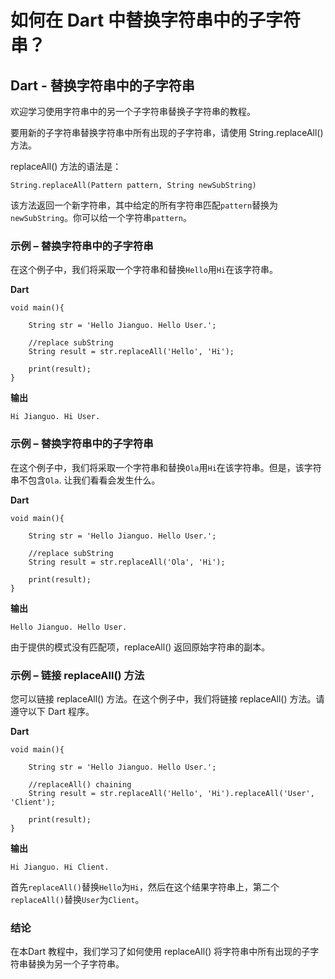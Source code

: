 # 如何在 Dart 中替换字符串中的子字符串？

## Dart - 替换字符串中的子字符串

欢迎学习使用字符串中的另一个子字符串替换子字符串的教程。

要用新的子字符串替换字符串中所有出现的子字符串，请使用 String.replaceAll() 方法。

replaceAll() 方法的语法是：

```
String.replaceAll(Pattern pattern, String newSubString)
```

该方法返回一个新字符串，其中给定的所有字符串匹配`pattern`替换为`newSubString`。你可以给一个字符串`pattern`。

### 示例 – 替换字符串中的子字符串

在这个例子中，我们将采取一个字符串和替换`Hello`用`Hi`在该字符串。

**Dart**

```
void main(){
     
    String str = 'Hello Jianguo. Hello User.';
     
    //replace subString
    String result = str.replaceAll('Hello', 'Hi');
     
    print(result);
}
```

**输出**

```
Hi Jianguo. Hi User.
```

### 示例 – 替换字符串中的子字符串

在这个例子中，我们将采取一个字符串和替换`Ola`用`Hi`在该字符串。但是，该字符串不包含`Ola`. 让我们看看会发生什么。

**Dart**

```
void main(){
     
    String str = 'Hello Jianguo. Hello User.';
     
    //replace subString
    String result = str.replaceAll('Ola', 'Hi');
     
    print(result);
}
```

**输出**

```
Hello Jianguo. Hello User.
```

由于提供的模式没有匹配项，replaceAll() 返回原始字符串的副本。



### 示例 – 链接 replaceAll() 方法

您可以链接 replaceAll() 方法。在这个例子中，我们将链接 replaceAll() 方法。请遵守以下 Dart 程序。

**Dart**

```
void main(){
     
    String str = 'Hello Jianguo. Hello User.';
     
    //replaceAll() chaining
    String result = str.replaceAll('Hello', 'Hi').replaceAll('User', 'Client');
     
    print(result);
}
```

**输出**

```
Hi Jianguo. Hi Client.
```

首先`replaceAll()`替换`Hello`为`Hi`，然后在这个结果字符串上，第二个`replaceAll()`替换`User`为`Client`。

### 结论

在本Dart 教程中，我们学习了如何使用 replaceAll() 将字符串中所有出现的子字符串替换为另一个子字符串。